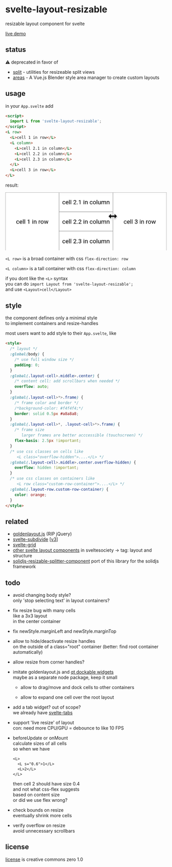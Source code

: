 # svelte-layout-resizable

resizable layout component for svelte

[live demo](https://milahu.github.io/svelte-layout-resizable/demo/demo.html)

## status

:warning: deprecated in favor of

- [split](https://github.com/nathancahill/split) - utilities for resizeable split views
- [areas](https://github.com/bimdata/areas) - A Vue.js Blender style area manager to create custom layouts

## usage

in your `App.svelte` add

```html
<script>
  import L from 'svelte-layout-resizable';
</script>
<L row>
  <L>cell 1 in row</L>
  <L column>
    <L>cell 2.1 in column</L>
    <L>cell 2.2 in column</L>
    <L>cell 2.3 in column</L>
  </L>
  <L>cell 3 in row</L>
</L>
```

result:

![screenshot of svelte-layout-resizable demo](demo/screenshot.webp)

`<L row>` is a broad container with css `flex-direction: row`

`<L column>` is a tall container with css `flex-direction: column`

if you dont like the `<L>` syntax  
you can do `import Layout from 'svelte-layout-resizable';`  
and use `<Layout>cell</Layout>`

## style

the component defines only a minimal style  
to implement containers and resize-handles

most users want to add style to their `App.svelte`, like

```html
<style>
  /* layout */
  :global(body) {
    /* use full window size */
    padding: 0;
  }
  :global(.layout-cell>.middle>.center) {
    /* content cell: add scrollbars when needed */
    overflow: auto;
  }
  :global(.layout-cell>*>.frame) {
    /* frame color and border */
    /*background-color: #f4f4f4;*/
    border: solid 0.5px #a8a8a8;
  }
  :global(.layout-cell>*, .layout-cell>*>.frame) {
    /* frame size
       larger frames are better acccessible (touchscreen) */
    flex-basis: 2.5px !important;
  }
  /* use css classes on cells like
     <L class="overflow-hidden">....</L> */
  :global(.layout-cell>.middle>.center.overflow-hidden) {
    overflow: hidden !important;
  }
  /* use css classes on containers like
     <L row class="custom-row-container">....</L> */
  :global(.layout-row.custom-row-container) {
    color: orange;
  }
</style>
```

## related

* [goldenlayout.js](https://golden-layout.com/) (RIP jQuery)
* [svelte-subdivide](https://github.com/sveltejs/svelte-subdivide) [[v3](https://github.com/saabi/svelte-subdivide/tree/v3)]
* [svelte-grid](https://github.com/vaheqelyan/svelte-grid)
* [other svelte layout components](https://sveltesociety.dev/components/) in sveltesociety &rarr; tag: layout and structure
* [solidjs-resizable-splitter-component](https://github.com/milahu/solidjs-resizable-splitter-component) port of this library for the solidjs framework

## todo

* avoid changing body style?  
  only 'stop selecting text' in layout containers?

* fix resize bug with many cells  
  like a 3x3 layout  
  in the center container

*  fix newStyle.marginLeft and newStyle.marginTop

* allow to hide/deactivate resize handles  
  on the outside of a class="root" container
  (better: find root container automatically)

* allow resize from corner handles?

* imitate goldenlayout.js and [qt dockable widgets](https://doc.qt.io/qt-5/qtwidgets-mainwindows-dockwidgets-example.html)  
  maybe as a separate node package, keep it small

  * allow to drag/move and dock cells to other containers

  * allow to expand one cell over the root layout

* add a tab widget? out of scope?  
  we already have [svelte-tabs](https://github.com/joeattardi/svelte-tabs)

* support 'live resize' of layout  
  con: need more CPU/GPU = debounce to like 10 FPS

* beforeUpdate or onMount  
  calculate sizes of all cells  
  so when we have
  ```
  <L>
    <L s="0.6">1</L>
    <L>2</L>
  </L>
  ```
  then cell 2 should have size 0.4  
  and not what css-flex suggests  
  based on content size  
  or did we use flex wrong?

* check bounds on resize  
  eventually shrink more cells

* verify overflow on resize  
  avoid unnecessary scrollbars

## license

[license](LICENSE) is creative commons zero 1.0
